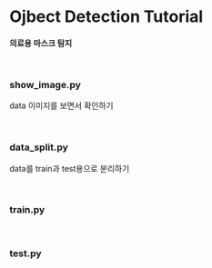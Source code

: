 # Ojbect Detection Tutorial

**의료용 마스크 탐지**

<br/>

### show_image.py

data 이미지를 보면서 확인하기

<br/>

### data_split.py

data를 train과 test용으로 분리하기

<br/>

### train.py

<br/>

### test.py


<br/><br/>